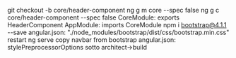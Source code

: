 git checkout -b core/header-component
ng g m core --spec false
ng g c core/header-component --spec false
CoreModule: exports HeaderComponent
AppModule: imports CoreModule
npm i bootstrap@4.1.1 --save
angular.json: "./node_modules/bootstrap/dist/css/bootstrap.min.css"
restart ng serve
copy navbar from bootstrap
angular.json: stylePreprocessorOptions sotto architect->build